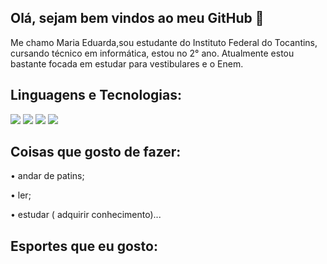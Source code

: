 ## Olá, sejam bem vindos ao meu GitHub 👋

Me chamo Maria Eduarda,sou estudante do Instituto Federal do Tocantins, cursando técnico em informática, estou no 2° ano. Atualmente estou bastante focada em estudar para vestibulares e o Enem.


## Linguagens e Tecnologias:

<img src="https://img.shields.io/badge/JavaScript-323330?style=for-the-badge&logo=javascript&logoColor=F7DF1E" />
<img src="https://img.shields.io/badge/PHP-777BB4?style=for-the-badge&logo=php&logoColor=white" />
<img src="https://img.shields.io/badge/-Linux-black?style=for-the-badge&logo=Linux" />
<img src="https://img.shields.io/badge/GitHub-%2312100E.svg?&style=for-the-badge&logo=Github&logoColor=white" />


## Coisas que gosto de fazer:

• andar de patins;

• ler;

• estudar ( adquirir conhecimento)...

## Esportes que eu gosto:
